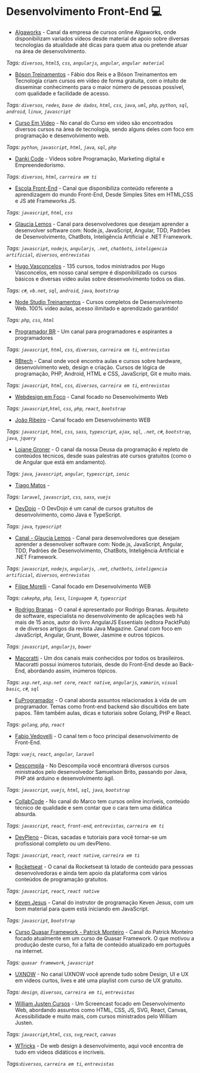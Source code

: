 # Desenvolvimento Front-End 💻

- [Algaworks](https://bit.ly/2AeIW25) - Canal da empresa de cursos online Algaworks, onde disponibilizam variados vídeos desde material de apoio sobre diversas tecnologias da atualidade até dicas para quem atua ou pretende atuar na área de desenvolvimento.

_Tags: `diversos`, `html5`, `css`, `angularjs`, `angular`, `angular material`_
	
- [Bóson Treinamentos](https://bit.ly/2EJoJVd) - Fábio dos Reis e a Bóson Treinamentos em Tecnologia criam cursos em vídeo de forma gratuita, com o intuito de disseminar conhecimento para o maior número de pessoas possível, com qualidade e facilidade de acesso.

_Tags: `diversos`, `redes`, `base de dados`, `html`, `css`, `java`, `uml`, `php`, `python`, `sql`, `android`, `linux`, `javascript`_

- [Curso Em Video](https://bit.ly/295sAO0) - No canal do Curso em video são encontrados diversos cursos na àrea de tecnologia, sendo alguns deles com foco em programação e desenvolvimento web.

_Tags: `python`, `javascript`, `html`, `java`, `sql`, `php`_

- [Danki Code](https://bit.ly/2Q1fmT4) - Vídeos sobre Programação, Marketing digital e Empreendedorismo.

_Tags: `diversos`, `html`, `carreira em ti`_

- [Escola Front-End](https://bit.ly/2Sjh6sB) - Canal que disponibiliza conteúdo referente a aprendizagem do mundo Front-End, Desde Simples Sites em HTML,CSS e JS até Frameworks JS.

_Tags: `javascript`, `html`, `css`_

- [Glaucia Lemos](https://bit.ly/2LCZ9ms) - Canal para desenvolvedores que desejam aprender a desenvolver software com: Node.js, JavaScript, Angular, TDD, Padrões de Desenvolvimento, ChatBots, Inteligência Artificial e .NET Framework.

_Tags: `javascript`, `nodejs`, `angularjs`, `.net`, `chatbots`, `inteligencia artificial`, `diversos`, `entrevistas`_

- [Hugo Vasconcelos](https://bit.ly/2V9JwqH) - 135 cursos, todos ministrados por Hugo Vasconcelos, em nosso canal sempre é disponibilizado os cursos básicos e diversas vídeo aulas sobre desenvolvimento todos os dias.

_Tags: `c#`, `vb.net`, `sql`, `android`, `java`, `bootstrap`_

- [Node Studio Treinamentos](https://bit.ly/2AoJlzp) - Cursos completos de Desenvolvimento Web. 100% vídeo aulas, acesso ilimitado e aprendizado garantido!

_Tags: `php`, `css`, `html`_

- [Programador BR](https://bit.ly/2Q16sVk) - Um canal para programadores e aspirantes a programadores

_Tags: `javascript`, `html`, `css`, `diversos`, `carreira em ti`, `entrevistas`_

- [RBtech](https://bit.ly/2Q1n0Ng) - Canal onde você encontra aulas e cursos sobre hardware, desenvolvimento web, design e criação. Cursos de lógica de programação, PHP, Android, HTML e CSS, JavaScript, Git e muito mais.

_Tags: `javascript`, `html`, `css`, `diversos`, `carreira em ti`, `entrevistas`_

- [Webdesign em Foco](https://bit.ly/2CxBfFU) - Canal focado no Desenvolvimento Web

_Tags: `javascript`,`html`, `css`, `php`, `react`, `bootstrap`_

- [João Ribeiro](https://bit.ly/2CxTlb0) - Canal focado em Desenvolvimento WEB

_Tags: `javascript`, `html`, `css`, `sass`, `typescript`, `ajax`, `sql`, `.net`, `c#`, `bootstrap`, `java`, `jquery`_

- [Loiane Groner](https://bit.ly/2TaiU79) - O canal da nossa Deusa da programação é repleto de conteúdos técnicos, desde suas palestras até cursos gratuitos (como o de Angular que está em andamento).

_Tags: `java`, `javascript`, `angular`, `typescript`, `ionic`_

- [Tiago Matos](https://bit.ly/2Cz4sjX) - 

_Tags: `laravel`, `javascript`, `css`, `sass`, `vuejs`_

- [DevDojo](https://bit.ly/2CvRbbB) - O DevDojo é um canal de cursos gratuitos de desenvolvimento, como Java e TypeScript.

_Tags: `java`, `typescript`_

- [Canal - Glaucia Lemos](https://bit.ly/2LCZ9ms) - Canal para desenvolvedores que desejam aprender a desenvolver software com: Node.js, JavaScript, Angular, TDD, Padrões de Desenvolvimento, ChatBots, Inteligência Artificial e .NET Framework.

_Tags: `javascript`, `nodejs`, `angularjs`, `.net`, `chatbots`, `inteligencia artificial`, `diversos`, `entrevistas`_

- [Filipe Morelli](https://bit.ly/2Si4qCd) - Canal focado em Desenvolvimento WEB

_Tags: `cakephp`, `php`, `less`, `linguagem R`, `typescript`_

- [Rodrigo Branas](https://bit.ly/2QOC1Y2) - O canal é apresentado por Rodrigo Branas. Arquiteto de software, especialista no desenvolvimento de aplicações web há mais de 15 anos, autor do livro AngularJS Essentials (editora PacktPub) e de diversos artigos da revista Java Magazine. Canal com foco em JavaScript, Angular, Grunt, Bower, Jasmine e outros tópicos.

_Tags: `javascript`, `angularjs`, `bower`_

- [Macoratti](https://bit.ly/2Lxk3Ds) - Um dos canais mais conhecidos por todos os brasileiros. Macoratti possui inúmeros tutoriais, desde do Front-End desde ao Back-End, abordando assim, inúmeros tópicos.

_Tags: `asp.net`, `asp.net core`, `react native`, `angularjs`, `xamarin`, `visual basic`, `c#`, `sql`_

- [EuProgramador](https://bit.ly/2PX6r53) - O canal aborda assuntos relacionados à vida de um programador. Temas como front-end backend são discultidos em bate papos. Têm também aulas, dicas e tutoriais sobre Golang, PHP e React.

_Tags: `golang`, `php`, `react`_

- [Fabio Vedovelli](https://bit.ly/2PZzXak) - O canal tem o foco principal desenvolvimento de Front-End. 

_Tags: `vuejs`, `react`, `angular`, `laravel`_

- [Descompila](https://bit.ly/2gmlh76) - No Descompila você encontrará diversos cursos ministrados pelo desenvolvedor Samuelson Brito, passando por Java, PHP até arduino e desenvolvimento ágil.

_Tags: `javascript`, `vuejs`, `html`, `sql`, `java`, `bootstrap`_

- [CollabCode](https://bit.ly/2Q3u1x7) - No canal do Marco tem cursos online incríveis, conteúdo técnico de qualidade e sem contar que o cara tem uma didática absurda.

_Tags: `javascript`, `react`, `front-end`, `entrevistas`, `carreira em ti`_

- [DevPleno](https://bit.ly/2T755Xb) - Dicas, sacadas e tutoriais para você tornar-se um profissional completo ou um devPleno.

_Tags: `javascript`, `react`, `react native`, `carreira em ti`_

- [Rocketseat](https://bit.ly/2Tat9su) - O canal da Rocketseat tá lotado de conteúdo para pessoas desenvolvedoras e ainda tem apoio da plataforma com vários conteúdos de programação gratuitos.

_Tags: `javascript`, `react`, `react native`_

- [Keven Jesus](https://bit.ly/2V7xU7L) - Canal do instrutor de programação Keven Jesus, com um bom material para quem está iniciando em JavaScript.

_Tags: `javascript`, `bootstrap`_

- [Curso Quasar Framework - Patrick Monteiro](https://bit.ly/2GC6ALN) - Canal do Patrick Monteiro focado atualmente em um curso de Quasar Framework. O que motivou a produção deste curso, foi a falta de conteúdo atualizado em português na internet.

_Tags: `quasar framework`, `javascript`_

- [UXNOW](https://www.youtube.com/channel/UCgfaifzmqadwKyCd0lagylQ) - No canal UXNOW você aprende tudo sobre Design, UI e UX em videos curtos, lives e até uma playlist com curso de UX gratuito.

_Tags: `design`, `diversos`, `carreira em ti`, `entrevistas`_

- [William Justen Cursos](https://www.youtube.com/channel/UCa12brLWzCqnxN0KOyjfmJQ) - Um Screencast focado em Desenvolvimento Web, abordando assuntos como HTML, CSS, JS, SVG, React, Canvas, Acessibilidade e muito mais, com cursos ministrados pelo William Justen.

_Tags: `javascript`,`html`, `css`, `svg`,`react`, `canvas`_

- [WTricks](https://www.youtube.com/channel/UCA97Pg29SezvcPIGsRHC8ew) - De web design à desenvolvimento, aqui você encontra de tudo em videos didáticos e incriveis.

_Tags:`diversos`, `carreira em ti`, `entrevistas`_
